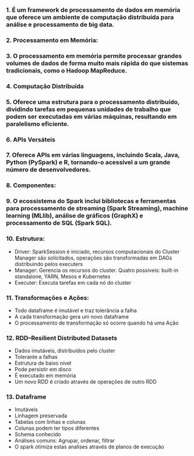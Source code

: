 ### 1. É um framework de processamento de dados em memória que oferece um ambiente de computação distribuída para análise e processamento de big data. 

### 2. Processamento em Memória:
### 3. O processamento em memória permite processar grandes volumes de dados de forma muito mais rápida do que sistemas tradicionais, como o Hadoop MapReduce.

### 4. Computação Distribuída
### 5. Oferece uma estrutura para o processamento distribuído, dividindo tarefas em pequenas unidades de trabalho que podem ser executadas em várias máquinas, resultando em paralelismo eficiente.

### 6. APIs Versáteis
### 7. Oferece APIs em várias linguagens, incluindo Scala, Java, Python (PySpark) e R, tornando-o acessível a um grande número de desenvolvedores.

### 8. Componentes:
### 9. O ecossistema do Spark inclui bibliotecas e ferramentas para processamento de streaming (Spark Streaming), machine learning (MLlib), análise de gráficos (GraphX) e processamento de SQL (Spark SQL).

### 10. Estrutura:
* Driver: SparkSession é iniciado, recursos computacionais do Cluster Manager são solicitados, operações são transformadas em DAGs distribuindo pelos executers
* Manager: Gerencia os recursos do cluster. Quatro possíveis: built-in standalone, YARN, Mesos e Kubernetes
* Executer: Executa tarefas em cada nó do cluster

### 11. Transformações e Ações:
* Todo dataframe é imutável e traz tolerância a falha
* A cada transformação gera um novo dataframe
* O processamento de transformação só ocorre quando há uma Ação

### 12. RDD–Resilient Distributed Datasets
* Dados imutáveis, distribuídos pelo cluster
* Tolerante a falhas
* Estrutura de baixo nível
* Pode persistir em disco
* É executado em memória
* Um novo RDD é criado através de operações de outro RDD

### 13. Dataframe
* Imutáveis
* Linhagem preservada
* Tabelas com linhas e colunas
* Colunas podem ter tipos diferentes
* Schema conhecido
* Análises comuns: Agrupar, ordenar, filtrar
* O spark otimiza estas analises através de planos de execução
